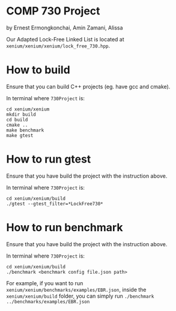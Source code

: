 # COMP 730 Project
by Ernest Ermongkonchai, Amin Zamani, Alissa

Our Adapted Lock-Free Linked List is located at `xenium/xenium/xenium/lock_free_730.hpp`.

# How to build

Ensure that you can build C++ projects (eg. have gcc and cmake).

In terminal where `730Project` is:
```
cd xenium/xenium
mkdir build
cd build
cmake ..
make benchmark
make gtest
```
# How to run gtest
Ensure that you have build the project with the instruction above.

In terminal where `730Project` is:
```
cd xenium/xenium/build
./gtest --gtest_filter=*LockFree730*  
```

# How to run benchmark
Ensure that you have build the project with the instruction above.

In terminal where `730Project` is:

```
cd xenium/xenium/build
./benchmark <benchmark config file.json path> 
```

For example, if you want to run `xenium/xenium/benchmarks/examples/EBR.json`, inside the `xenium/xenium/build` folder, you can simply run `./benchmark ../benchmarks/examples/EBR.json`

